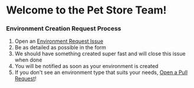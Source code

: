 # Welcome to the Pet Store Team!

### Environment Creation Request Process
1. Open an [Environment Request Issue](https://github.com/chtrembl/Azure/issues/new/choose)
1. Be as detailed as possible in the form
1. We should have something created super fast and will close this issue when done
1. You will be notified as soon as your environment is created
1. If you don't see an environment type that suits your needs, [Open a Pull Request](https://github.com/chtrembl/Azure/issues/pulls)!
